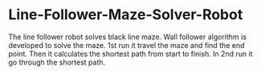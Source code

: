 # Line-Follower-Maze-Solver-Robot
The line follower robot solves black line maze. Wall follower algorithm is developed to solve the maze. 1st run it travel the maze and find the end point. Then it calculates the shortest path from start to finish. In 2nd run it go through the shortest path.
